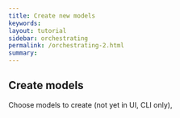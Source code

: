 ```yaml
---
title: Create new models
keywords:
layout: tutorial
sidebar: orchestrating
permalink: /orchestrating-2.html
summary:
---
```


## Create models

Choose models to create (not yet in UI, CLI only),
